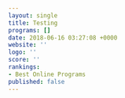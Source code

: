```yaml
---
layout: single
title: Testing
programs: []
date: 2018-06-16 03:27:08 +0000
website: ''
logo: ''
score: ''
rankings:
- Best Online Programs
published: false
---
```


